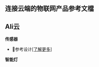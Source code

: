 ## 连接云端的物联网产品参考文檔 

## Ali云
**传感器**  
- :book:参考设计[[了解更多]](https://github.com/Opulinks-Tech/OPL1000A2-Sensor-Device-Reference-Code-Ali-Cloud-with-MQTT)  

**智能灯**  

